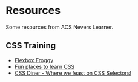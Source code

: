 # Resources
Some resources from ACS Nevers Learner.

## CSS Training
- [Flexbox Froggy](https://flexboxfroggy.com/)
- [Fun places to learn CSS](https://stephaniewalter.design/blog/fun-places-to-learn-css-layout-part-2-grid-layout/)
- [CSS Diner - Where we feast on CSS Selectors!](https://flukeout.github.io/)
